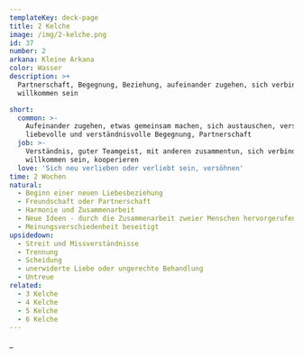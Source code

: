 ```yaml
---
templateKey: deck-page
title: 2 Kelche
image: /img/2-kelche.png
id: 37
number: 2
arkana: Kleine Arkana
color: Wasser
description: >+
  Partnerschaft, Begegnung, Beziehung, aufeinander zugehen, sich verbinden,
  willkommen sein

short:
  common: >-
    Aufeinander zugehen, etwas gemeinsam machen, sich austauschen, versöhnen,
    liebevolle und verständnisvolle Begegnung, Partnerschaft
  job: >-
    Verständnis, guter Teamgeist, mit anderen zusammentun, sich verbinden,
    willkommen sein, kooperieren
  love: 'Sich neu verlieben oder verliebt sein, versöhnen'
time: 2 Wochen
natural:
  - Beginn einer neuen Liebesbeziehung
  - Freundschaft oder Partnerschaft
  - Harmonie und Zusammenarbeit
  - Neue Ideen - durch die Zusammenarbeit zweier Menschen hervorgerufen
  - Meinungsverschiedenheit beseitigt
upsidedown:
  - Streit und Missverständnisse
  - Trennung
  - Scheidung
  - unerwiderte Liebe oder ungerechte Behandlung
  - Untreue
related:
  - 3 Kelche
  - 4 Kelche
  - 5 Kelche
  - 6 Kelche
---
```

_
